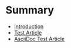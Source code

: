 # Summary

* [Introduction](README.md)
* [Test Article](test-article.md)
* [AsciiDoc Test Article](test.adoc)

